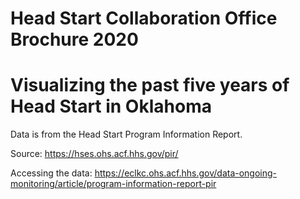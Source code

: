# Head Start Collaboration Office Brochure 2020

# Visualizing the past five years of Head Start in Oklahoma

Data is from the Head Start Program Information Report.

Source: https://hses.ohs.acf.hhs.gov/pir/

Accessing the data: https://eclkc.ohs.acf.hhs.gov/data-ongoing-monitoring/article/program-information-report-pir
